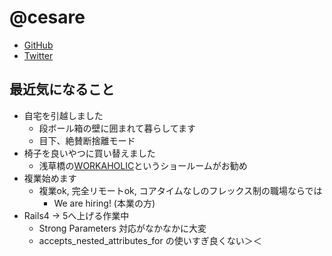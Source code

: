 # @cesare

* [GitHub](https://github.com/cesare)
* [Twitter](https://twitter.com/cesare)


## 最近気になること

* 自宅を引越しました
  * 段ボール箱の壁に囲まれて暮らしてます
  * 目下、絶賛断捨離モード
* 椅子を良いやつに買い替えました
  * 浅草橋の[WORKAHOLIC](https://www.iamworkaholic.jp/)というショールームがお勧め
* 複業始めます
  * 複業ok, 完全リモートok, コアタイムなしのフレックス制の職場ならでは
    * We are hiring! (本業の方)
* Rails4 → 5へ上げる作業中
  * Strong Parameters 対応がなかなかに大変
  * accepts_nested_attributes_for の使いすぎ良くない＞＜

